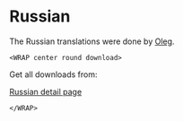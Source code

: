 # Russian

The Russian translations were done by [Oleg](http://forum.bigace.de/profile/?u=770).

`<WRAP center round download>`

Get all downloads from:

[Russian detail page](http://www.bigace.de/plugins/detail/52-Russian)

`</WRAP>`
